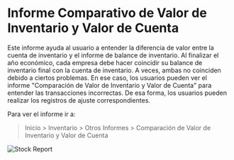 <!-- add-breadcrumbs -->
# Informe Comparativo de Valor de Inventario y Valor de Cuenta 

Este informe ayuda al usuario a entender la diferencia de valor entre la cuenta de inventario y el informe de balance de inventario. Al finalizar el año económico, cada empresa debe hacer coincidir su balance de inventario final con la cuenta de inventario. A veces, ambas no coinciden debido a ciertos problemas. En ese caso, los usuarios pueden ver el informe "Comparación de Valor de Inventario y Valor de Cuenta" para entender las transacciones incorrectas. De esa forma, los usuarios pueden realizar los registros de ajuste correspondientes. 

Para ver el informe ir a:

> Inicio > Inventario > Otros Informes > Comparación de Valor de Inventario y Valor de Cuenta

<img class="screenshot" alt="Stock Report" src="{{docs_base_url}}/assets/img/stock/stock-value-account-value-comparison.png">
